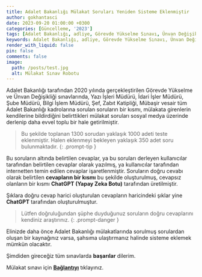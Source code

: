 ```yaml
---
title: Adalet Bakanlığı Mülakat Soruları Yeniden Sisteme Eklenmiştir
author: gokhantasci
date: 2023-09-20 01:00:00 +0300
categories: [Güncelleme, '2023']
tags: [Adalet Bakanlığı, adliye, Görevde Yükselme Sınavı, Ünvan Değişikliği Sınavı, mülakat, mülakat soruları, yazı işleri mülakat soruları, idari işler mülakat soruları, adliyeci]
keywords: Adalet Bakanlığı, adliye, Görevde Yükselme Sınavı, Ünvan Değişikliği Sınavı, mülakat, mülakat soruları, yazı işleri mülakat soruları, idari işler mülakat soruları, adliyeci
render_with_liquid: false
pin: false
comments: false
image:
  path: /posts/test.jpg
  alt: Mülakat Sınav Robotu
---
```


Adalet Bakanlığı tarafından 2020 yılında gerçekleştirilen Görevde Yükselme ve Ünvan Değişikliği sınavlarında, Yazı İşleri Müdürü, İdari İşler Müdürü, Şube Müdürü, Bilgi İşlem Müdürü, Şef, Zabıt Katipliği, Mübaşir vesair tüm Adalet Bakanlığı kadrolarına sorulan soruların bir kısmı, mülakata girenlerin kendilerine bildirdiğini belirttikleri mülakat soruları sosyal medya üzerinde derlenip daha evvel toplu bir hale getirilmiştir. 

> Bu şekilde toplanan 1300 sorudan yaklaşık 1000 adeti teste eklenmiştir. Halen eklenmeyi bekleyen yaklaşık 350 adet soru bulunmaktadır.
{: .prompt-tip }

Bu soruların altında belirtilen cevaplar, ya bu soruları derleyen kullanıcılar tarafından belirtilen cevaplar olarak yazılmış, ya kullanıcılar tarafından internetten temin edilen cevaplar işaretlenmiştir. Soruların doğru cevabı olarak belirtilen **cevapların bir kısmı** bu şekilde oluşturulmuş, cevapsız olanların bir kısmı **ChatGPT (Yapay Zeka Botu)** tarafından üretilmiştir.

Şıklara doğru cevap harici oluşturulan cevapların haricindeki şıklar yine **ChatGPT** tarafından oluşturulmuştur. 

> Lütfen doğruluğundan şüphe duyduğunuz soruların doğru cevaplarını kendiniz araştırınız.
{: .prompt-danger }

Elinizde daha önce Adalet Bakanlığı mülakatlarında sorulmuş sorulardan oluşan bir kaynağınız varsa, şahsıma ulaştırmanız halinde sisteme eklemek mümkün olacaktır. 

Şimdiden gireceğiz tüm sınavlarda **başarılar** dilerim.

Mülakat sınavı için 
[**Bağlantıyı**](https://www.adliyeci.com.tr/sinav/) tıklayınız.